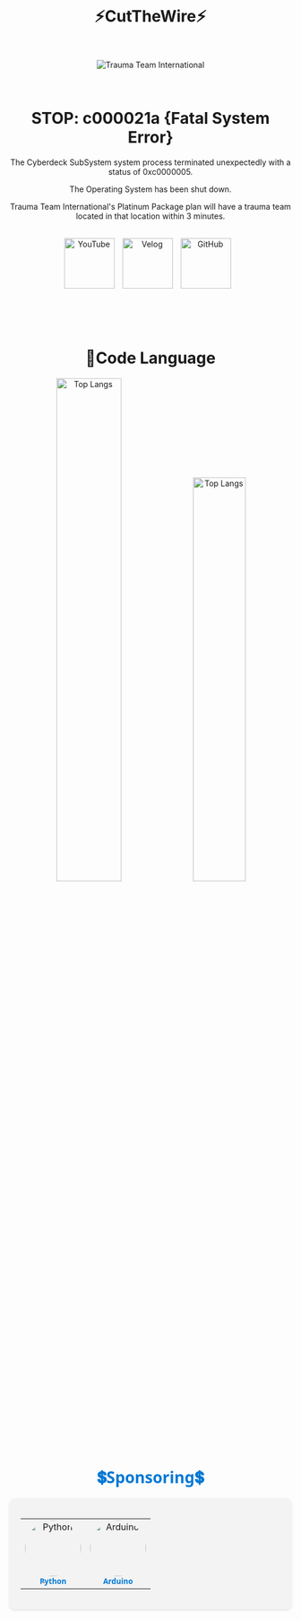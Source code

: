 <div align="center" style="width: 100%;">


  <h1>⚡CutTheWire⚡</h1>   

<br>

![Trauma Team International](https://drive.google.com/uc?export=view&id=16sYP2IXoK9msmoZDik3pg7tU1qoouRUX)

<br>

 
<h1>STOP: c000021a {Fatal System Error}</h1>

The Cyberdeck SubSystem system process terminated unexpectedly with a status of 0xc0000005.

The Operating System has been shut down.

Trauma Team International's Platinum Package plan will have a trauma team located in that location within 3 minutes.

<br>

  <a href="https://www.youtube.com/@CutTheWire777" target="_blank" style="display: inline-block; margin-right: 10px;">
  <img alt="YouTube" src="https://img.shields.io/badge/YouTube-FF0000.svg?&style=for-the-badge&logo=youtube&logoColor=white" style="height: 90px;"/></a>
  <a href="https://velog.io/@saeon/posts" target="_blank" style="display: inline-block; margin-right: 10px;">
  <img alt="Velog" src ="https://img.shields.io/badge/Velog-0AC18E.svg?&style=for-the-badge&logoColor=white" style="height: 90px;"/></a>
  <a href="https://github.com/TreeNut-KR" target="_blank" style="display: inline-block; margin-right: 10px;">
  <img alt="GitHub" src="https://img.shields.io/badge/GitHub-181717.svg?&style=for-the-badge&logo=github&logoColor=white" style="height: 90px;"/></a>

<br><br><br>

<h1>📑Code Language</h1> 
<p align="center">
  <img width="48%" src="https://github-readme-stats.vercel.app/api/top-langs/?username=CutTheWire&layout=compact&hide=html,TeX,C,CSS&theme=highcontrast" alt="Top Langs">
  <img width="43%" src="https://github-readme-stats.vercel.app/api/top-langs/?username=CutTheWire&layout=donut&hide=html,TeX,C,CSS&theme=highcontrast" alt="Top Langs">
</p>

<br>

<h1 align="center" style="color: #0078D4; font-family: 'Segoe UI', Tahoma, Geneva, Verdana, sans-serif;">💲Sponsoring💲</h1>

<div align="center" style="background-color: #F3F3F3; padding: 20px; border-radius: 10px; box-shadow: 0 2px 4px rgba(0, 0, 0, 0.1);">
  <table>
    <tr>
      <td align="center">
        <a href="https://github.com/python">
          <img src="https://avatars.githubusercontent.com/u/1525981?s=200&v=4" width="100px;" alt="Python" style="border-radius: 50%;">
          <br />
          <sub><b style="color: #0078D4; font-family: 'Segoe UI', Tahoma, Geneva, Verdana, sans-serif;">Python</b></sub>
        </a>
      </td>
      <td align="center">
        <a href="https://github.com/arduino">
          <img src="https://avatars.githubusercontent.com/u/379109?s=200&v=4" width="100px;" alt="Arduino" style="border-radius: 50%;">
          <br />
          <sub><b style="color: #0078D4; font-family: 'Segoe UI', Tahoma, Geneva, Verdana, sans-serif;">Arduino</b></sub>
        </a>
      </td>
    </tr>
  </table>
</div>
